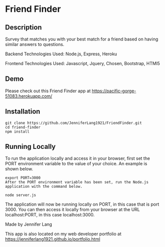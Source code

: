 # Friend Finder

## Description

Survey that matches you with your best match for a friend based on having similar answers to questions.

Backend Technologies Used:  Node.js, Express, Heroku

Frontend Technologies Used: Javascript, Jquery, Chosen, Bootstrap, HTMl5

## Demo

 Please check out this Friend Finder app at https://pacific-gorge-51083.herokuapp.com/

## Installation

```
git clone https://github.com/JenniferLang1921/FriendFinder.git
cd friend-finder
npm install
```

## Running Locally

To run the application locally and access it in your browser, first set the PORT environment variable to the value of your choice. An example is shown below.
```
export PORT=3000
After the PORT environment variable has been set, run the Node.js application with the command below.
```

```
node server.js
```
The application will now be running locally on PORT, in this case that is port 3000. You can then access it locally from your browser at the URL localhost:PORT, in this case localhost:3000.

Made by Jennifer Lang

This app is also located on my web developer portfolio at https://jenniferlang1921.github.io/portfolio.html
